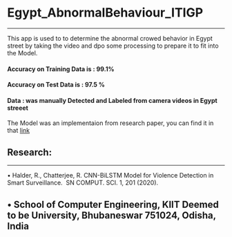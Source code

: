 # Egypt_AbnormalBehaviour_ITIGP
-------------------------------------------------------------------------
This app is used to to determine the abnormal crowed behavior in Egypt street by taking 
the video and dpo some processing to prepare it to fit into the Model.

#### Accuracy on Training Data is : 99.1% 
#### Accuracy on Test Data is : 97.5 %
#### Data : was manually Detected and Labeled from camera videos in Egypt streeet 

The Model was an implementaion from research paper, you can find it in that [link](https://link.springer.com/article/10.1007/s42979-020-00207-x)
## Research:
---------------------
• Halder, R., Chatterjee, R. CNN-BiLSTM Model for Violence Detection in Smart Surveillance. 
SN COMPUT. SCI. 1, 201 (2020).

• School of Computer Engineering, KIIT Deemed to be University, Bhubaneswar 751024, Odisha, India
------------------------------------------------------------------------------------------------------------------------

